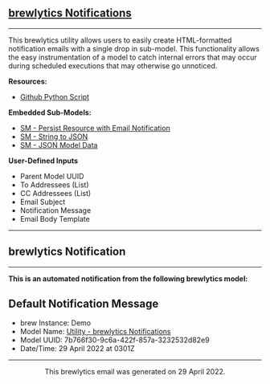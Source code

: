## [brewlytics Notifications](https://demo.brewlytics.com/app/#/build/7b766f30-9c6a-422f-857a-3232532d82e9)

<hr>

This brewlytics utility allows users to easily create HTML-formatted notification emails with a single drop in sub-model. This functionality allows the easy instrumentation of a model to catch internal errors that may occur during scheduled executions that may otherwise go unnoticed.

**Resources:**
* [Github Python Script](https://github.com/outsideken/brewlytics/blob/main/submodels/brewlytics%20Notifications.py)

**Embedded Sub-Models:**
* [SM - Persist Resource with Email Notification](https://demo.brewlytics.com/app/#/build/858214aa-0574-48e1-be8a-666efe8445b5)
* [SM - String to JSON](https://demo.brewlytics.com/app/#/build/9be32815-61b8-4ab1-8ab5-3f251d83878b)
* [SM - JSON Model Data](https://demo.brewlytics.com/app/#/build/31148863-626f-41f7-f4d4-10866fcb0c21)

**User-Defined Inputs**
* Parent Model UUID
* To Addressees (List)
* CC Addressees (List)
* Email Subject
* Notification Message
* Email Body Template

<hr>

<h2>brewlytics Notification</h2>
<p></p>
<hr>
<p><b>This is an automated notification from the  following brewlytics model:</b></p>

<h2><b>Default Notification Message</b></h2>
<p></p>
<ul>
  <li>brew Instance: Demo</li>
  <li>Model Name: <a href="https://demo.brewlytics.com/app/#/build/7b766f30-9c6a-422f-857a-3232532d82e9">Utility - brewlytics Notifications</a></li>
  <li>Model UUID: 7b766f30-9c6a-422f-857a-3232532d82e9</li>
  <li>Date/Time: 29 April 2022 at 0301Z</li>
</ul>
<p></p>
<hr>
<p><center>This brewlytics email was generated on 29 April 2022.</center></p>
